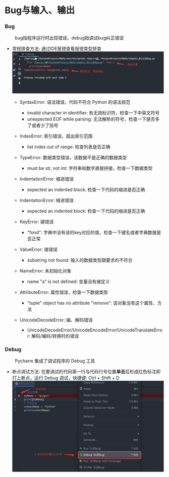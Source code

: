 # Bug与输入、输出
### Bug
&emsp;&emsp; bug指程序运行时出现错误，debug指调试bug纠正错误
*  常规排查方法: 通过IDE报错查看报错类型排查
![](/assets/QQ20200723-114051@2x.png)


    *  SyntaxError: 语法错误，代码不符合 Python 的语法规范 
       *  invalid character in identifier: 有无效标识符，检查一下中英文符号
       *  unexpected EOF while parsing: 无法解析的符号，检查一下是否多了或者少了括号
       
       
    *  IndexError: 索引错误，超出索引范围
       *  list index out of range: 检查列表是否正确
  
       
    *  TypeError: 数据类型错误，该数据不是正确的数据类型
       *  must be str, not int: 字符串和数字直接拼接，检查一下数据类型
       
       
    *  IndentationError: 缩进错误
       *  expected an indented block: 检查一下代码的缩进是否正确
       
       
    *  IndentationError: 缩进错误
       *  expected an indented block: 检查一下代码的缩进是否正确


    *  KeyError: 键错误
       *  "fond": 字典中没有该的key对应的值，检查一下键名或者字典数据是否正常
    
          
    *  ValueError: 值错误
       *  substring not found: 输入的数据类型跟要求的不符合
       
    *  NameError: 未初始化对象
       *  name "a" is not defined: 变量没有被定义
       
       
    *  AttributeError: 属性错误，检查一下数据类型
       * "tuple" object has no attribute "remove": 该对象没有这个属性、方法
       
    
    * UnicodeDecodeError: 编、解码错误
       * UnicodeDecodeError/UnicodeEncodeError/UnicodeTranslateError: 解码/编码/转换时的错误
       

### Debug
&emsp;&emsp; Pycharm 集成了调试程序的 Debug 工具
*  断点调试方法: 在要调试的代码第一行与代码行号位置**单击**后形成红色标注即打上断点，运行 Debug 调试，快捷键: Ctrl + Shift + D
![](/assets/QQ20200723-132551@2x.png)


       
    
    
      
